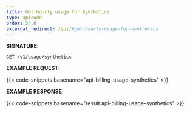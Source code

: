 ```yaml
---
title: Get hourly usage for Synthetics
type: apicode
order: 34.6
external_redirect: /api/#get-hourly-usage-for-synthetics
---
```


**SIGNATURE**:

`GET /v1/usage/synthetics`

**EXAMPLE REQUEST**:

{{< code-snippets basename="api-billing-usage-synthetics" >}}

**EXAMPLE RESPONSE**:

{{< code-snippets basename="result.api-billing-usage-synthetics" >}}
